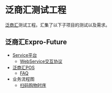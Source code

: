 # 泛商汇测试工程


[泛商汇](https://github.com/extensivepro/expro-future)测试工程。汇集了以下子项目的测试以及需求。

## 泛商汇Expro-Future
- [Service平台](https://github.com/extensivepro/expro-future/tree/develop/service)
  - [WebService交互协议](webservice/interface)	
- [泛商汇POS](https://github.com/extensivepro/expropos)
  - [FAQ](expropos/faq.md)
- 业务流程图
  - [扫码购物时序](https://projects.invisionapp.com/d/main#/console/292578/24696834/preview)
